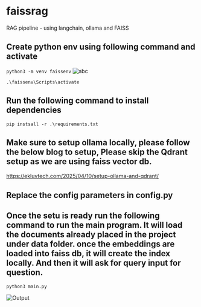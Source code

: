 # faissrag
RAG pipeline - using langchain, ollama and FAISS

## Create python env using following command and activate
  ``python3 -m venv faissenv``
  ![abc](https://github.com/user-attachments/assets/71ebe42d-2503-4232-a62b-592140c89e07)

  ``.\faissenv\Scripts\activate``
## Run the following command to install dependencies
  ``pip instsall -r .\requirements.txt``

## Make sure to setup ollama locally, please follow the below blog to setup, Please skip the Qdrant setup as we are using faiss vector db.
  https://ekluvtech.com/2025/04/10/setup-ollama-and-qdrant/
  
## Replace the config parameters in config.py
  
## Once the setu is ready run the following command to run the main program. It will load the documents already placed in the project under data folder. once the embeddings are loaded into faiss db, it will create the index locally. And then it will ask for query input for question. 
  ``python3 main.py``


![Output](https://github.com/user-attachments/assets/742f5198-0d24-4d14-a103-0df24b043e30)
